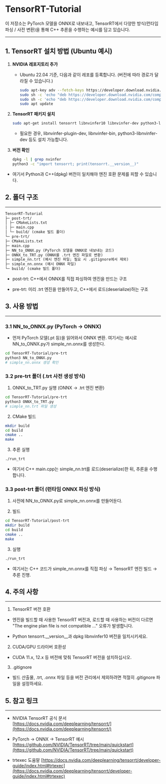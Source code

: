 # TensorRT-Tutorial

이 저장소는 PyTorch 모델을 ONNX로 내보내고, TensorRT에서 다양한 방식(런타임 파싱 / 사전 변환)을 통해 C++ 추론을 수행하는 예시를 담고 있습니다.

---

## 1. TensorRT 설치 방법 (Ubuntu 예시)

1. **NVIDIA 레포지토리 추가**  
   - Ubuntu 22.04 기준, 다음과 같이 레포를 등록합니다. (버전에 따라 경로가 달라질 수 있습니다.)
     ```bash
     sudo apt-key adv --fetch-keys https://developer.download.nvidia.com/compute/cuda/repos/ubuntu2204/x86_64/3bf863cc.pub
     sudo sh -c 'echo "deb https://developer.download.nvidia.com/compute/cuda/repos/ubuntu2204/x86_64/ /" > /etc/apt/sources.list.d/cuda.list'
     sudo sh -c 'echo "deb https://developer.download.nvidia.com/compute/machine-learning/repos/ubuntu2204/x86_64/ /" > /etc/apt/sources.list.d/tensorRT.list'
     sudo apt update
     ```

2. **TensorRT 패키지 설치**  
   ```bash
   sudo apt-get install tensorrt libnvinfer10 libnvinfer-dev python3-libnvinfer
   ```

   - 필요한 경우, libnvinfer-plugin-dev, libnvinfer-bin, python3-libnvinfer-dev 등도 설치 가능합니다.
 
3. **버전 확인** 

   ```bash
   dpkg -l | grep nvinfer
   python3 -c "import tensorrt; print(tensorrt.__version__)"
   ```

  - 여기서 Python과 C++(dpkg) 버전이 일치해야 엔진 호환 문제를 피할 수 있습니다.

## 2. 폴더 구조 


---

```txt
TensorRT-Tutorial
├─ post-trt/
│ ├─ CMakeLists.txt
│ ├─ main.cpp
│ └─ build/ (cmake 빌드 폴더)
└─ pre-trt/
├─ CMakeLists.txt
├─ main.cpp
├─ NN_to_ONNX.py (PyTorch 모델을 ONNX로 내보내는 코드)
├─ ONNX_to_TRT.py (ONNX를 .trt 엔진 파일로 변환)
├─ simple_nn.trt (예시 엔진 파일; 필요 시 .gitignore에서 제외)
├─ simple_nn.onnx (예시 ONNX 파일)
└─ build/ (cmake 빌드 폴더)

```
- post-trt: C++에서 ONNX를 직접 파싱하여 엔진을 만드는 구조

- pre-trt: 미리 .trt 엔진을 만들어두고, C++에서 로드(deserialize)하는 구조

## 3. 사용 방법 


---


### 3.1 NN_to_ONNX.py (PyTorch → ONNX) 
 
- 먼저 PyTorch 모델(.pt 등)을 읽어와서 ONNX 변환. 여기서는 예시로 NN_to_ONNX.py가 simple_nn.onnx를 생성한다.


```bash
cd TensorRT-Tutorial/pre-trt
python3 NN_to_ONNX.py
# simple_nn.onnx 생성 확인
```

### 3.2 pre-trt 폴더 (.trt 사전 생성 방식) 
 
1. ONNX_to_TRT.py 실행 (ONNX → .trt 엔진 변환)


```bash
cd TensorRT-Tutorial/pre-trt
python3 ONNX_to_TRT.py
# simple_nn.trt 파일 생성
```
 
2. CMake 빌드


```bash
mkdir build
cd build
cmake ..
make
```
 
3. 추론 실행


```bash
./run_trt
```

  - 여기서 C++ main.cpp는 simple_nn.trt를 로드(deserialize)한 뒤, 추론을 수행합니다.

### 3.3 post-trt 폴더 (런타임 ONNX 파싱 방식) 
 
1. 사전에 NN_to_ONNX.py로 simple_nn.onnx를 만들어둔다.
 
2. 빌드


```bash
cd TensorRT-Tutorial/post-trt
mkdir build
cd build
cmake ..
make
```
 
3. 실행


```bash
./run_trt
```

  - 여기서는 C++ 코드가 simple_nn.onnx를 직접 파싱 → TensorRT 엔진 빌드 → 추론 진행.

## 4. 주의 사항 


---

 
1. TensorRT 버전 호환
 
  - 엔진을 빌드할 때 사용한 TensorRT 버전과, 로드할 때 사용하는 버전이 다르면
"The engine plan file is not compatible …" 오류가 발생합니다.

  - Python tensorrt.__version__과 dpkg libnvinfer10 버전을 일치시키세요.
 
2. CUDA/GPU 드라이버 호환성

  - CUDA 11.x, 12.x 등 버전에 맞춰 TensorRT 버전을 설치하십시오.
 
3. .gitignore

  - 빌드 산출물, .trt, .onnx 파일 등을 버전 관리에서 제외하려면 적절히 .gitignore 파일을 설정하세요.

## 5. 참고 링크 


---

 
- NVIDIA TensorRT 공식 문서
[https://docs.nvidia.com/deeplearning/tensorrt/](https://docs.nvidia.com/deeplearning/tensorrt/)
 
- PyTorch → ONNX → TensorRT 예시
[https://github.com/NVIDIA/TensorRT/tree/main/quickstart](https://github.com/NVIDIA/TensorRT/tree/main/quickstart)
 
- trtexec 도움말
[https://docs.nvidia.com/deeplearning/tensorrt/developer-guide/index.html#trtexec](https://docs.nvidia.com/deeplearning/tensorrt/developer-guide/index.html#trtexec)

